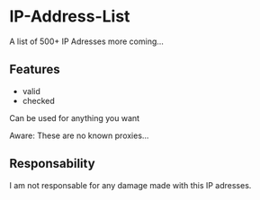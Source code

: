 # IP-Address-List
A list of 500+ IP Adresses 
more coming...

## Features
- valid
- checked

Can be used for anything you want

Aware: These are no known proxies...


## Responsability
I am not responsable for any damage made with this IP adresses.
